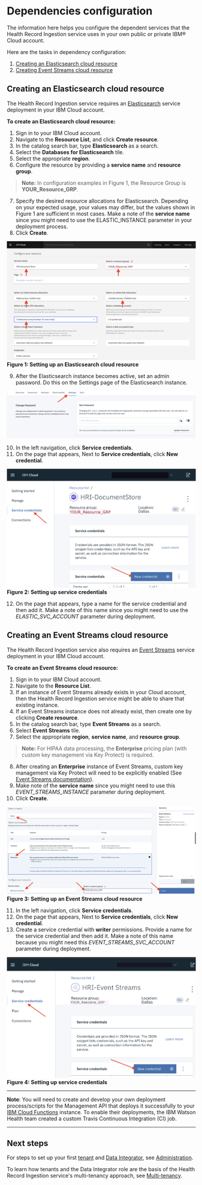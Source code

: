# Dependencies configuration

The information here helps you configure the dependent services that the Health Record Ingestion service uses in your own public or private IBM&reg; Cloud account.

Here are the tasks in dependency configuration:

1. [Creating an Elasticsearch cloud resource](#create-elasticsearch-cloud-resource)
2. [Creating Event Streams cloud resource](#create-event-streams-cloud-resource)

## Creating an Elasticsearch cloud resource

The Health Record Ingestion service requires an [Elasticsearch](glossary.md#elasticsearch) service deployment in your IBM Cloud account. 

 **To create an Elasticsearch cloud resource:**

1. Sign in to your IBM Cloud account.
2. Navigate to the **Resource List**, and click **Create resource**.
3. In the catalog search bar, type **Elasticsearch** as a search.
4. Select the **Databases for Elasticsearch** tile.
5. Select the appropriate **region**. 
6. Configure the resource by providing a **service name** and **resource group**.  
   
> **Note:** In configuration examples in Figure 1, the Resource Group is **YOUR_Resource_GRP**. 
7. Specify the desired resource allocations for Elasticsearch. Depending on your expected usage, your values may differ, but the values shown in Figure 1 are sufficient in most cases. Make a note of the **service name** since you might need to use the ELASTIC_INSTANCE parameter in your deployment process. 
8. Click **Create**.

![elastic-configure](assets/img/elastic_configure.png)
**Figure 1: Setting up an Elasticsearch cloud resource**

9. After the Elasticsearch instance becomes active, set an admin password. Do this on the Settings page of the Elasticsearch instance.
   
![elastic-admin-password](assets/img/elastic_admin_password.png)

10. In the left navigation, click **Service credentials**.
11. On the page that appears, Next to **Service credentials**, click **New credential**. 

![elastic-create-cred](assets/img/elastic_create_cred.png)
**Figure 2: Setting up service credentials**

12. On the page that appears, type a name for the service credential and then add it. Make a note of this name since you might need to use the *ELASTIC_SVC_ACCOUNT* parameter during deployment.

## Creating an Event Streams cloud resource

The Health Record Ingestion service also requires an [Event Streams](glossary.md#event-streams) service deployment in your IBM Cloud account.

 **To create an Event Streams cloud resource:**
1. Sign in to your IBM Cloud account.
2. Navigate to the **Resource List**.
3. If an instance of Event Streams already exists in your Cloud account, then the Health Record Ingestion service might be able to share that existing instance. 
4. If an Event Streams instance does not already exist, then create one by clicking **Create resource**. 
5. In the catalog search bar, type **Event Streams** as a search.
6. Select **Event Streams** tile.
7. Select the appropriate **region**, **service name**, and **resource group**.
  
> **Note:** For HIPAA data processing, the **Enterprise** pricing plan (with custom key management via Key Protect) is required. 

8. After creating an **Enterprise** instance of Event Streams, custom key management via Key Protect will need to be explicitly enabled (See [Event Streams documentation](https://cloud.ibm.com/docs/services/EventStreams?topic=eventstreams-managing_encryption#enabling_encryption)).
9. Make note of the **service name** since you might need to use this *EVENT_STREAMS_INSTANCE* parameter during deployment.
10. Click **Create**.

![event-streams-configure](assets/img/event_streams_configure.png)
**Figure 3: Setting up an Event Streams cloud resource**

11. In the left navigation, click **Service credentials**.
12. On the page that appears, Next to **Service credentials**, click **New credential**.
13. Create a service credential with **writer** permissions. Provide a name for the service credential and then add it. Make a note of this name because you might need this *EVENT_STREAMS_SVC_ACCOUNT* parameter during deployment.

![event-streams-create-cred](assets/img/event_streams_create_cred.png)
**Figure 4: Setting up service credentials**

***

**Note**: You will need to create and develop your own deployment process/scripts for the Management API that deploys it successfully to your [IBM Cloud Functions](glossary.md#ibm-cloud-functions) instance. To enable their deployments, the IBM Watson Health team created a custom Travis Continuous Integration (CI) job. 

---

## Next steps

For steps to set up your first [tenant](glossary.md#tenant) and [Data Integrator](glossary.md#data-integrator), see [Administration](admin.md). 

To learn how tenants and the Data Integrator role are the basis of the Health Record Ingestion service's multi-tenancy approach, see [Multi-tenancy](multitenancy.md).
